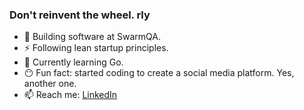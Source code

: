 ### Don't reinvent the wheel. rly

- 🔭 Building software at SwarmQA.
- :zap: Following lean startup principles.
- 🌱 Currently learning Go.
- :no_mouth: Fun fact: started coding to create a social media platform. Yes, another one.
- 📫 Reach me: [LinkedIn](https://www.linkedin.com/in/adam-horodyski/)
